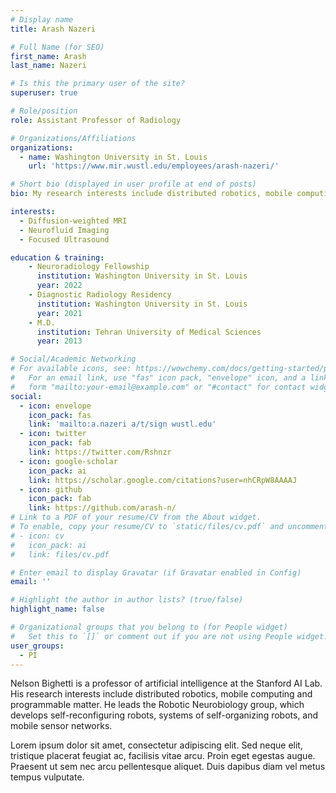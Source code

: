 ```yaml
---
# Display name
title: Arash Nazeri

# Full Name (for SEO)
first_name: Arash
last_name: Nazeri

# Is this the primary user of the site?
superuser: true

# Role/position
role: Assistant Professor of Radiology

# Organizations/Affiliations
organizations:
  - name: Washington University in St. Louis
    url: 'https://www.mir.wustl.edu/employees/arash-nazeri/'

# Short bio (displayed in user profile at end of posts)
bio: My research interests include distributed robotics, mobile computing and programmable matter.

interests:
  - Diffusion-weighted MRI
  - Neurofluid Imaging
  - Focused Ultrasound

education & training:
    - Neuroradiology Fellowship
      institution: Washington University in St. Louis
      year: 2022
    - Diagnostic Radiology Residency
      institution: Washington University in St. Louis
      year: 2021
    - M.D.
      institution: Tehran University of Medical Sciences
      year: 2013

# Social/Academic Networking
# For available icons, see: https://wowchemy.com/docs/getting-started/page-builder/#icons
#   For an email link, use "fas" icon pack, "envelope" icon, and a link in the
#   form "mailto:your-email@example.com" or "#contact" for contact widget.
social:
  - icon: envelope
    icon_pack: fas
    link: 'mailto:a.nazeri a/t/sign wustl.edu'
  - icon: twitter
    icon_pack: fab
    link: https://twitter.com/Rshnzr
  - icon: google-scholar
    icon_pack: ai
    link: https://scholar.google.com/citations?user=nhCRpW8AAAAJ
  - icon: github
    icon_pack: fab
    link: https://github.com/arash-n/
# Link to a PDF of your resume/CV from the About widget.
# To enable, copy your resume/CV to `static/files/cv.pdf` and uncomment the lines below.
# - icon: cv
#   icon_pack: ai
#   link: files/cv.pdf

# Enter email to display Gravatar (if Gravatar enabled in Config)
email: ''

# Highlight the author in author lists? (true/false)
highlight_name: false

# Organizational groups that you belong to (for People widget)
#   Set this to `[]` or comment out if you are not using People widget.
user_groups:
  - PI
---
```


Nelson Bighetti is a professor of artificial intelligence at the Stanford AI Lab. His research interests include distributed robotics, mobile computing and programmable matter. He leads the Robotic Neurobiology group, which develops self-reconfiguring robots, systems of self-organizing robots, and mobile sensor networks.

Lorem ipsum dolor sit amet, consectetur adipiscing elit. Sed neque elit, tristique placerat feugiat ac, facilisis vitae arcu. Proin eget egestas augue. Praesent ut sem nec arcu pellentesque aliquet. Duis dapibus diam vel metus tempus vulputate.
